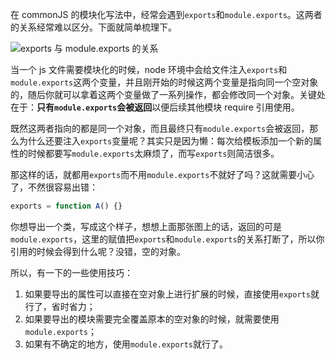 在 commonJS 的模块化写法中，经常会遇到`exports`和`module.exports`。这两者的关系经常难以区分。下面就简单梳理下。

![exports 与 module.exports 的关系](http://7xkt52.com1.z0.glb.clouddn.com/markdown/1479006903041.png)

当一个 js 文件需要模块化的时候，node 环境中会给文件注入`exports`和`module.exports`这两个变量，并且刚开始的时候这两个变量是指向同一个空对象的，随后你就可以拿着这两个变量做了一系列操作，都会修改同一个对象。关键处在于：**只有`module.exports`会被返回**以便后续其他模块 require 引用使用。

既然这两者指向的都是同一个对象，而且最终只有`module.exports`会被返回，那么为什么还要注入`exports`变量呢？其实只是因为懒：每次给模板添加一个新的属性的时候都要写`module.exports`太麻烦了，而写`exports`则简洁很多。

那这样的话，就都用`exports`而不用`module.exports`不就好了吗？这就需要小心了，不然很容易出错：

```JavaScript
exports = function A() {}
```

你想导出一个类，写成这个样子，想想上面那张图上的话，返回的可是`module.exports`，这里的赋值把`exports`和`module.exports`的关系打断了，所以你引用的时候会得到什么呢？没错，空的对象。

所以，有一下的一些使用技巧：

1. 如果要导出的属性可以直接在空对象上进行扩展的时候，直接使用`exports`就行了，省时省力；
2. 如果要导出的模块需要完全覆盖原本的空对象的时候，就需要使用`module.exports`；
3. 如果有不确定的地方，使用`module.exports`就行了。


